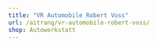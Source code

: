 ```yaml
---
title: "VR Automobile Robert Voss"
url: /aitrang/vr-automobile-robert-voss/
shop: Autowerkstatt
---
```


